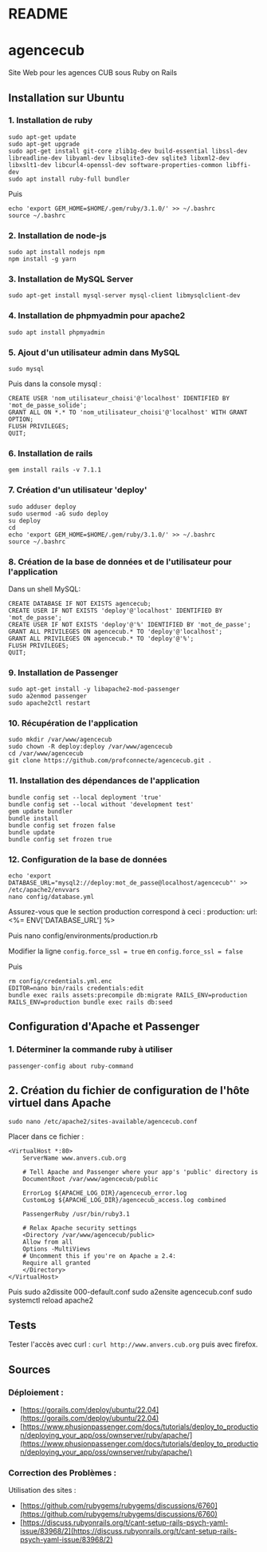 # README

# agencecub
Site Web pour les agences CUB sous Ruby on Rails

## Installation sur Ubuntu

### 1. Installation de ruby
    sudo apt-get update
    sudo apt-get upgrade
    sudo apt-get install git-core zlib1g-dev build-essential libssl-dev libreadline-dev libyaml-dev libsqlite3-dev sqlite3 libxml2-dev libxslt1-dev libcurl4-openssl-dev software-properties-common libffi-dev
    sudo apt install ruby-full bundler

Puis

    echo 'export GEM_HOME=$HOME/.gem/ruby/3.1.0/' >> ~/.bashrc
    source ~/.bashrc

### 2. Installation de node-js
    sudo apt install nodejs npm
    npm install -g yarn

### 3. Installation de MySQL Server
    sudo apt-get install mysql-server mysql-client libmysqlclient-dev

### 4. Installation de phpmyadmin pour apache2
    sudo apt install phpmyadmin

### 5. Ajout d'un utilisateur admin dans MySQL
    sudo mysql

Puis dans la console mysql :

    CREATE USER 'nom_utilisateur_choisi'@'localhost' IDENTIFIED BY 'mot_de_passe_solide';
    GRANT ALL ON *.* TO 'nom_utilisateur_choisi'@'localhost' WITH GRANT OPTION;
    FLUSH PRIVILEGES;
    QUIT;

### 6. Installation de rails
    gem install rails -v 7.1.1

### 7. Création d'un utilisateur 'deploy'
    sudo adduser deploy
    sudo usermod -aG sudo deploy
    su deploy
    cd
    echo 'export GEM_HOME=$HOME/.gem/ruby/3.1.0/' >> ~/.bashrc
    source ~/.bashrc

### 8. Création de la base de données et de l'utilisateur pour l'application
Dans un shell MySQL:

    CREATE DATABASE IF NOT EXISTS agencecub;
    CREATE USER IF NOT EXISTS 'deploy'@'localhost' IDENTIFIED BY 'mot_de_passe';
    CREATE USER IF NOT EXISTS 'deploy'@'%' IDENTIFIED BY 'mot_de_passe';
    GRANT ALL PRIVILEGES ON agencecub.* TO 'deploy'@'localhost';
    GRANT ALL PRIVILEGES ON agencecub.* TO 'deploy'@'%';
    FLUSH PRIVILEGES;
    QUIT;

### 9. Installation de Passenger
    sudo apt-get install -y libapache2-mod-passenger
    sudo a2enmod passenger
    sudo apache2ctl restart

### 10. Récupération de l'application
    sudo mkdir /var/www/agencecub
    sudo chown -R deploy:deploy /var/www/agencecub
    cd /var/www/agencecub
    git clone https://github.com/profconnecte/agencecub.git .

### 11. Installation des dépendances de l'application
    bundle config set --local deployment 'true'
    bundle config set --local without 'development test'
    gem update bundler
    bundle install
    bundle config set frozen false
    bundle update
    bundle config set frozen true

### 12. Configuration de la base de données
    echo 'export DATABASE_URL="mysql2://deploy:mot_de_passe@localhost/agencecub"' >> /etc/apache2/envvars
    nano config/database.yml

Assurez-vous que le section production correspond à ceci :
    production:
      url: <%= ENV['DATABASE_URL'] %>

Puis
    nano config/environments/production.rb

Modifier la ligne `config.force_ssl = true` en `config.force_ssl = false`

Puis

    rm config/credentials.yml.enc
    EDITOR=nano bin/rails credentials:edit
    bundle exec rails assets:precompile db:migrate RAILS_ENV=production
    RAILS_ENV=production bundle exec rails db:seed

## Configuration d'Apache et Passenger
### 1. Déterminer la commande ruby à utiliser
    passenger-config about ruby-command

## 2. Création du fichier de configuration de l'hôte virtuel dans Apache
    sudo nano /etc/apache2/sites-available/agencecub.conf

Placer dans ce fichier :

    <VirtualHost *:80>
        ServerName www.anvers.cub.org

        # Tell Apache and Passenger where your app's 'public' directory is
        DocumentRoot /var/www/agencecub/public

        ErrorLog ${APACHE_LOG_DIR}/agencecub_error.log
        CustomLog ${APACHE_LOG_DIR}/agencecub_access.log combined

        PassengerRuby /usr/bin/ruby3.1

        # Relax Apache security settings
        <Directory /var/www/agencecub/public>
        Allow from all
        Options -MultiViews
        # Uncomment this if you're on Apache ≥ 2.4:
        Require all granted
        </Directory>
    </VirtualHost>

Puis 
    sudo a2dissite 000-default.conf
    sudo a2ensite agencecub.conf
    sudo systemctl reload apache2

## Tests
Tester l'accès avec curl : `curl http://www.anvers.cub.org` puis avec firefox.

## Sources
### Déploiement :
- [https://gorails.com/deploy/ubuntu/22.04](https://gorails.com/deploy/ubuntu/22.04)
- [https://www.phusionpassenger.com/docs/tutorials/deploy_to_production/deploying_your_app/oss/ownserver/ruby/apache/](https://www.phusionpassenger.com/docs/tutorials/deploy_to_production/deploying_your_app/oss/ownserver/ruby/apache/)

### Correction des Problèmes :
Utilisation des sites :
- [https://github.com/rubygems/rubygems/discussions/6760](https://github.com/rubygems/rubygems/discussions/6760)
- [https://discuss.rubyonrails.org/t/cant-setup-rails-psych-yaml-issue/83968/2](https://discuss.rubyonrails.org/t/cant-setup-rails-psych-yaml-issue/83968/2)
